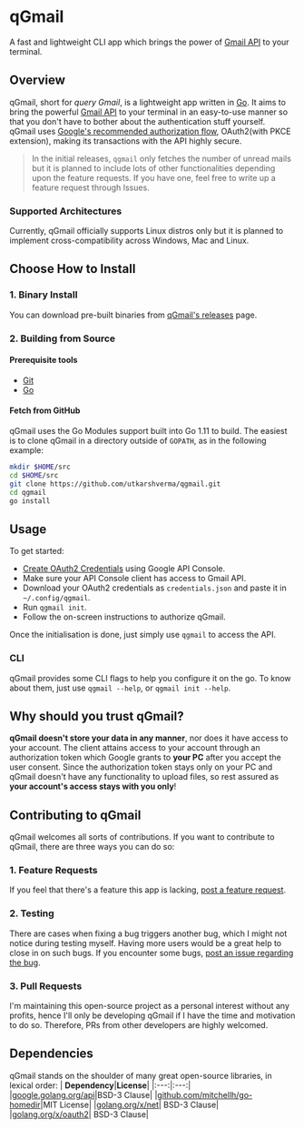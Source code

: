 # qGmail
A fast and lightweight CLI app which brings the power of [Gmail API](https://developers.google.com/gmail/api) to your terminal.

## Overview
qGmail, short for *query Gmail*, is a lightweight app written in [Go](https://golang.org). It aims to bring the powerful [Gmail API](https://developers.google.com/gmail/api) to your terminal in an easy-to-use manner so that you don't have to bother about the authentication stuff yourself.  
qGmail uses [Google's recommended authorization flow](https://developers.google.com/identity/protocols/oauth2/native-app), OAuth2(with PKCE extension), making its transactions with the API highly secure.

> In the initial releases, `qgmail` only fetches the number of unread mails but it is planned to include lots of other functionalities depending upon the feature requests. If you have one, feel free to write up a feature request through Issues.

### Supported Architectures
Currently, qGmail officially supports Linux distros only but it is planned to implement cross-compatibility across Windows, Mac and Linux.

## Choose How to Install
### 1. Binary Install
You can download pre-built binaries from [qGmail's releases](https://github.com/UtkarshVerma/qgmail/releases) page.
### 2. Building from Source
#### Prerequisite tools
* [Git](https://git-scm.com/)
* [Go](https://golang.org/dl)
#### Fetch from GitHub
qGmail uses the Go Modules support built into Go 1.11 to build. The easiest is to clone qGmail in a directory outside of `GOPATH`, as in the following example:
```bash
mkdir $HOME/src
cd $HOME/src
git clone https://github.com/utkarshverma/qgmail.git
cd qgmail
go install
```
## Usage
To get started:
*  [Create OAuth2 Credentials](https://developers.google.com/identity/protocols/oauth2#1-obtain-oauth-20-credentials-from-the-google-api-console) using Google API Console.
* Make sure your API Console client has access to Gmail API.
* Download your OAuth2 credentials as `credentials.json` and paste it in `~/.config/qgmail`.
* Run `qgmail init`.
* Follow the on-screen instructions to authorize qGmail.

Once the initialisation is done, just simply use `qgmail` to access the API.

### CLI
qGmail provides some CLI flags to help you configure it on the go. To know about them, just use `qgmail --help`, or `qgmail init --help`.

## Why should you trust qGmail?
**qGmail doesn't store your data in any  manner**, nor does it have access to your account. The client attains access to your account through an authorization token which Google grants to **your PC** after you accept the user consent. Since the authorization token stays only on your PC and qGmail doesn't have any functionality to upload files, so rest assured as **your account's access stays with you only**!

## Contributing to qGmail
qGmail welcomes all sorts of contributions. If you want to contribute to qGmail, there are three ways you can do so:
### 1. Feature Requests
If you feel that there's a feature this app is lacking, [post a feature request](https://github.com/UtkarshVerma/qgmail/issues/new).
### 2. Testing
There are cases when fixing a bug triggers another bug, which I might not notice during testing myself. Having more users would be a great help to close in on such bugs.
If you encounter some bugs, [post an issue regarding the bug](https://github.com/UtkarshVerma/qgmail/issues/new).
### 3. Pull Requests
I'm maintaining this open-source project as a personal interest without any profits, hence I'll only be developing qGmail if I have the time and motivation to do so. Therefore, PRs from other developers are highly welcomed.

## Dependencies
qGmail stands on the shoulder of many great open-source libraries, in lexical order:
| **Dependency**|**License**|
|:---:|:---:|
|[google.golang.org/api](https://google.golang.org/api)|BSD-3 Clause|
|[github.com/mitchellh/go-homedir](https://github.com/mitchellh/go-homedir)|MIT License|
|[golang.org/x/net](https://golang.org/x/net)| BSD-3 Clause|
|[golang.org/x/oauth2](https://golang.org/x/oauth2)| BSD-3 Clause|
